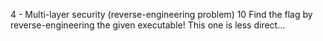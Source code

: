 4 - Multi-layer security (reverse-engineering problem)
10
Find the flag by reverse-engineering the given executable! This one is less direct...
